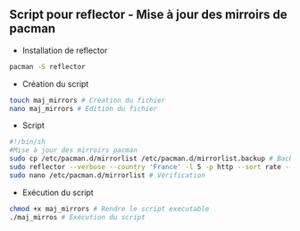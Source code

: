 ## Script pour reflector - Mise à jour des mirroirs de pacman

* Installation de reflector
```bash
pacman -S reflector
```

* Création du script
```bash
touch maj_mirrors # Création du fichier
nano maj_mirrors # Edition du fichier
```

* Script
```bash
#!/bin/sh
#Mise à jour des mirroirs pacman
sudo cp /etc/pacman.d/mirrorlist /etc/pacman.d/mirrorlist.backup # Backup
sudo reflector --verbose --country 'France' -l 5 -p http --sort rate --save /etc/pacman.d/mirrorlist # Tri
sudo nano /etc/pacman.d/mirrorlist # Vérification
```

* Exécution du script
```bash
chmod +x maj_mirrors # Rendre le script executable
./maj_mirros # Exécution du script
